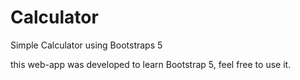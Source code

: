 # Calculator
Simple Calculator using Bootstraps 5

this web-app was developed to learn Bootstrap 5, feel free to use it.
